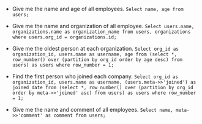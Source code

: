 * Give me the name and age of all employees.
`Select name, age from users;`

* Give me the name and organization of all employee.
`Select users.name, organizations.name as organization_name from users, organizations where users.org_id = organizations.id;`

* Give me the oldest person at each organization.
`Select org_id as organization_id, users.name as username, age from (select *, row_number() over (partition by org_id order by age desc) from users) as users where row_number = 1;`

* Find the first person who joined each company.
`Select org_id as organization_id, users.name as username, (users.meta->>'joined') as joined_date from (select *, row_number() over (partition by org_id order by meta->>'joined' asc) from users) as users where row_number = 1;`

* Give me the name and comment of all employees.
`Select name, meta->>'comment' as comment from users;`


